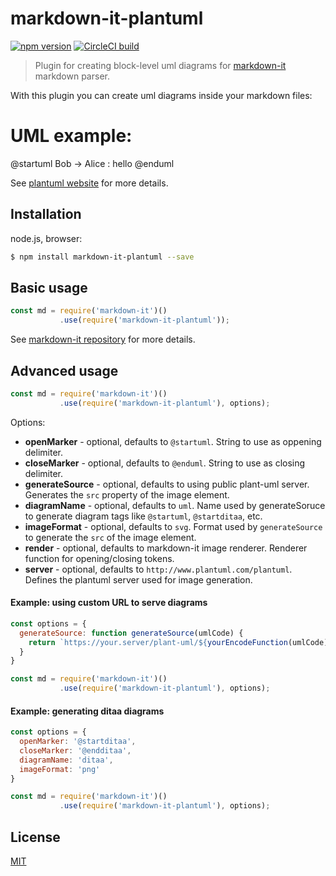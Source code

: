 # markdown-it-plantuml

[![npm version](https://img.shields.io/npm/v/markdown-it-plantuml.svg)](https://www.npmjs.com/package/markdown-it-plantuml)
[![CircleCI build](https://img.shields.io/circleci/project/github/gmunguia/markdown-it-plantuml.svg)](https://circleci.com/gh/gmunguia/markdown-it-plantuml/tree/master)

> Plugin for creating block-level uml diagrams for [markdown-it](https://github.com/markdown-it/markdown-it) markdown parser.

With this plugin you can create uml diagrams inside your markdown files:

# UML example:

@startuml
Bob -> Alice : hello
@enduml

See [plantuml website](https://plantuml.com) for more details.

## Installation

node.js, browser:

```bash
$ npm install markdown-it-plantuml --save
```

## Basic usage

```js
const md = require('markdown-it')()
           .use(require('markdown-it-plantuml'));
```

See [markdown-it repository](https://github.com/markdown-it/markdown-it) for more details.

## Advanced usage

```js
const md = require('markdown-it')()
           .use(require('markdown-it-plantuml'), options);
```

Options:
  - __openMarker__ - optional, defaults to `@startuml`. String to use as oppening delimiter.
  - __closeMarker__ - optional, defaults to `@enduml`. String to use as closing delimiter.
  - __generateSource__ - optional, defaults to using public plant-uml server. Generates the `src` property of the image element.
  - __diagramName__ - optional, defaults to `uml`. Name used by generateSoruce to generate diagram tags like `@startuml`, `@startditaa`, etc.
  - __imageFormat__ - optional, defaults to `svg`. Format used by `generateSource` to generate the `src` of the image element.
  - __render__ - optional, defaults to markdown-it image renderer. Renderer function for opening/closing tokens.
  - __server__ - optional, defaults to `http://www.plantuml.com/plantuml`. Defines the plantuml server used for image generation.

#### Example: using custom URL to serve diagrams

```js
const options = {
  generateSource: function generateSource(umlCode) {
    return `https://your.server/plant-uml/${yourEncodeFunction(umlCode)}`;
  }
}

const md = require('markdown-it')()
           .use(require('markdown-it-plantuml'), options);
```

#### Example: generating ditaa diagrams

```js
const options = {
  openMarker: '@startditaa',
  closeMarker: '@endditaa',
  diagramName: 'ditaa',
  imageFormat: 'png'
}

const md = require('markdown-it')()
           .use(require('markdown-it-plantuml'), options);
```

## License

[MIT](https://github.com/gmunguia/markdown-it-plantuml/blob/master/LICENSE)
